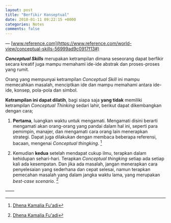 ```yaml
---
layout: post
title: "Berfikir Konseptual"
date: 2018-01-11 09:22:15 +0000
categories: Notes
comments: false
---
```

&mdash; [www.reference.com](https://www.reference.com/world-view/conceptual-skills-56999ad9c0917f13#)

***Conceptual Skills*** merupakan ketrampilan dimana seseorang dapat berfikir secara kreatif juga mampu memahami ide-ide abstrak dan proses-proses yang rumit.

Orang yang mempunyai ketrampilan *Conceptual Skill* ini mampu memecahkan masalah, menciptkan ide dan mampu memahami antara ide-ide, konsep, pola-pola dan simbol.

**Ketrampilan ini dapat dilatih**, bagi siapa saja **yang tidak** memiliki ketrampilan *Conceptual Thinking* sedari lahir, berikut dapat dikembangkan dengan cara;

1. **Pertama**, luangkan waktu untuk mengamati. Mengamati disini berarti mengamati akan orang-orang yang pandai dalam hal ini, seperti para pemimpin, manajer, dan mengamati cara orang lain menerapkan strategi. Dapat juga dilakukan dengan membaca beberapa referensi, bacaan, mengenai *Conceptual thingking*. [^1]

2. Kemudian **kedua** setelah mendapat cukup ilmu, terapkan dalam kehidupan sehari-hari. Terapkan *Conceptual thingking* setiap ada setiap kali ada kesempatan. Dan jika ada masalah, jangan menerapkan cara penyelesaian yang sederhana dan cepat selesai, namun terapkan pemecahan masalah yang dalam jangka waktu lama, yang merupakan *best-case scenario*. [^2]

&mdash;&mdash;

[^1]: [Dhena Kamalia Fu'adi](https://www.dictio.id/u/dhenakamalia)
[^2]: [Dhena Kamalia Fu'adi](https://www.dictio.id/u/dhenakamalia)


